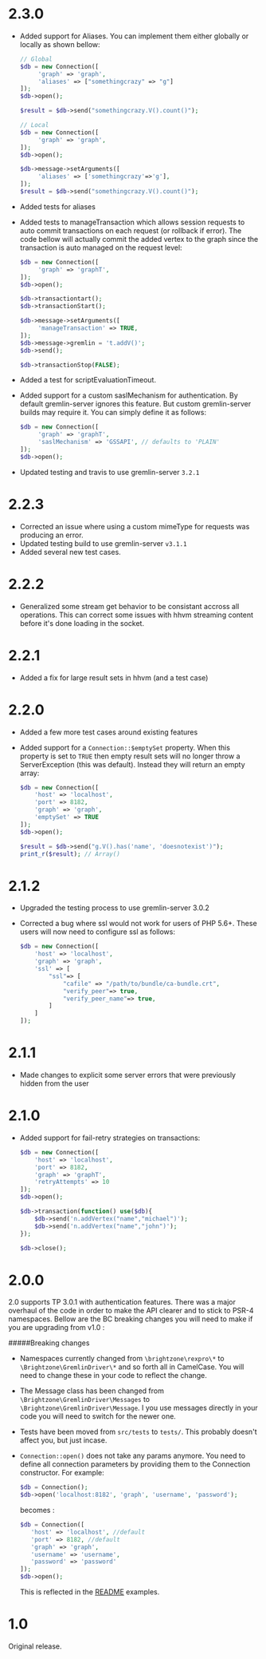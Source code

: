 2.3.0
=====
- Added support for Aliases. You can implement them either globally or locally as shown bellow:

   ```php
   // Global
   $db = new Connection([
        'graph' => 'graph',
        'aliases' => ["somethingcrazy" => "g"]
   ]);
   $db->open();

   $result = $db->send("somethingcrazy.V().count()");
   ```

   ```php
   // Local
   $db = new Connection([
        'graph' => 'graph',
   ]);
   $db->open();

   $db->message->setArguments([
        'aliases' => ['somethingcrazy'=>'g'],
   ]);
   $result = $db->send("somethingcrazy.V().count()");
   ```

- Added tests for aliases
- Added tests to manageTransaction which allows session requests to auto commit transactions on each request (or rollback if error). The code bellow will actually commit the added vertex to the graph since the transaction is auto managed on the request level:

   ```php
   $db = new Connection([
        'graph' => 'graphT',
   ]);
   $db->open();

   $db->transactiontart();
   $db->transactionStart();

   $db->message->setArguments([
        'manageTransaction' => TRUE,
   ]);
   $db->message->gremlin = 't.addV()';
   $db->send();

   $db->transactionStop(FALSE);
   ```

- Added a test for scriptEvaluationTimeout.
- Added support for a custom saslMechanism for authentication. By default gremlin-server ignores this feature. But custom gremlin-server builds may require it. You can simply define it as follows:

   ```php
   $db = new Connection([
        'graph' => 'graphT',
        'saslMechanism' => 'GSSAPI', // defaults to 'PLAIN'
   ]);
   $db->open();
   ```

- Updated testing and travis to use gremlin-server `3.2.1`

2.2.3
=====
- Corrected an issue where using a custom mimeType for requests was producing an error.
- Updated testing build to use gremlin-server `v3.1.1`
- Added several new test cases.

2.2.2
=====
- Generalized some stream get behavior to be consistant accross all operations. This can correct some issues with hhvm streaming content before it's done loading in the socket.

2.2.1
=====
- Added a fix for large result sets in hhvm (and a test case)

2.2.0
=====
- Added a few more test cases around existing features
- Added support for a `Connection::$emptySet` property. When this property is set to `TRUE` then empty result sets will no longer throw a ServerException (this was default). Instead they will return an empty array:

   ```php
   $db = new Connection([
       'host' => 'localhost',
       'port' => 8182,
       'graph' => 'graph',
       'emptySet' => TRUE
   ]);
   $db->open();

   $result = $db->send("g.V().has('name', 'doesnotexist')");
   print_r($result); // Array()
   ```

2.1.2
=====
- Upgraded the testing process to use gremlin-server 3.0.2
- Corrected a bug where ssl would not work for users of PHP 5.6+. These users will now need to configure ssl as follows:

   ```php
   $db = new Connection([
       'host' => 'localhost',
       'graph' => 'graph',
       'ssl' => [
           "ssl"=> [
               "cafile" => "/path/to/bundle/ca-bundle.crt",
               "verify_peer"=> true,
               "verify_peer_name"=> true,
           ]
       ]
   ]);
   ```

2.1.1
=====
- Made changes to explicit some server errors that were previously hidden from the user

2.1.0
=====

- Added support for fail-retry strategies on transactions:

   ```php
   $db = new Connection([
       'host' => 'localhost',
       'port' => 8182,
       'graph' => 'graphT',
       'retryAttempts' => 10
   ]);
   $db->open();

   $db->transaction(function() use($db){
       $db->send('n.addVertex("name","michael")');
       $db->send('n.addVertex("name","john")');
   });

   $db->close();
   ```

2.0.0
=====
2.0 supports TP 3.0.1 with authentication features. There was a major overhaul of the code in order to make the API clearer and to stick to PSR-4 namespaces. Bellow are the BC breaking changes you will need to make if you are upgrading from v1.0 :

#####Breaking changes
- Namespaces currently changed from `\brightzone\rexpro\*` to `\Brightzone\GremlinDriver\*` and so forth all in CamelCase. You will need to change these in your code to reflect the change.
- The Message class has been changed from `\Brightzone\GremlinDriver\Messages` to `\Brightzone\GremlinDriver\Message`. I you use messages directly in your code you will need to switch for the newer one.
- Tests have been moved from `src/tests` to `tests/`. This probably doesn't affect you, but just incase.
- `Connection::open()` does not take any params anymore. You need to define all connection parameters by providing them to the Connection constructor. For example:

   ```php
   $db = Connection();
   $db->open('localhost:8182', 'graph', 'username', 'password');
   ```
   becomes :
   ```php
   $db = Connection([
      'host' => 'localhost', //default
      'port' => 8182, //default
      'graph' => 'graph',
      'username' => 'username',
      'password' => 'password'
   ]);
   $db->open();
   ```
   This is reflected in the [README](README.md) examples.


1.0
===

Original release.

